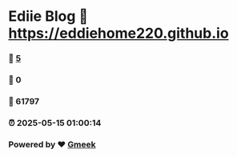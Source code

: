 # Ediie Blog :link: https://eddiehome220.github.io 
### :page_facing_up: [5](https://eddiehome220.github.io/tag.html) 
### :speech_balloon: 0 
### :hibiscus: 61797 
### :alarm_clock: 2025-05-15 01:00:14 
### Powered by :heart: [Gmeek](https://github.com/Meekdai/Gmeek)

